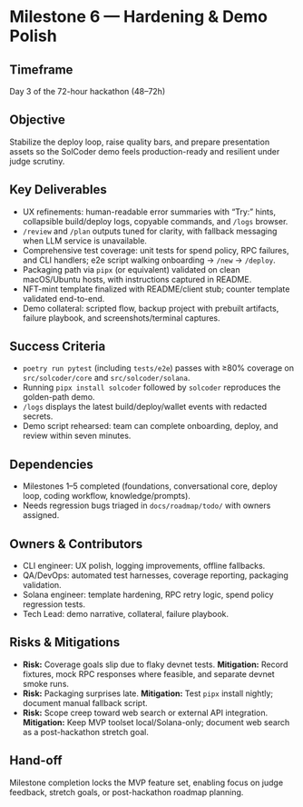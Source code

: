# Milestone 6 — Hardening & Demo Polish

## Timeframe
Day 3 of the 72-hour hackathon (48–72h)

## Objective
Stabilize the deploy loop, raise quality bars, and prepare presentation assets so the SolCoder demo feels production-ready and resilient under judge scrutiny.

## Key Deliverables
- UX refinements: human-readable error summaries with “Try:” hints, collapsible build/deploy logs, copyable commands, and `/logs` browser.
- `/review` and `/plan` outputs tuned for clarity, with fallback messaging when LLM service is unavailable.
- Comprehensive test coverage: unit tests for spend policy, RPC failures, and CLI handlers; e2e script walking onboarding → `/new` → `/deploy`.
- Packaging path via `pipx` (or equivalent) validated on clean macOS/Ubuntu hosts, with instructions captured in README.
- NFT-mint template finalized with README/client stub; counter template validated end-to-end.
- Demo collateral: scripted flow, backup project with prebuilt artifacts, failure playbook, and screenshots/terminal captures.

## Success Criteria
- `poetry run pytest` (including `tests/e2e`) passes with ≥80% coverage on `src/solcoder/core` and `src/solcoder/solana`.
- Running `pipx install solcoder` followed by `solcoder` reproduces the golden-path demo.
- `/logs` displays the latest build/deploy/wallet events with redacted secrets.
- Demo script rehearsed: team can complete onboarding, deploy, and review within seven minutes.

## Dependencies
- Milestones 1–5 completed (foundations, conversational core, deploy loop, coding workflow, knowledge/prompts).
- Needs regression bugs triaged in `docs/roadmap/todo/` with owners assigned.

## Owners & Contributors
- CLI engineer: UX polish, logging improvements, offline fallbacks.
- QA/DevOps: automated test harnesses, coverage reporting, packaging validation.
- Solana engineer: template hardening, RPC retry logic, spend policy regression tests.
- Tech Lead: demo narrative, collateral, failure playbook.

## Risks & Mitigations
- **Risk:** Coverage goals slip due to flaky devnet tests. **Mitigation:** Record fixtures, mock RPC responses where feasible, and separate devnet smoke runs.
- **Risk:** Packaging surprises late. **Mitigation:** Test `pipx` install nightly; document manual fallback script.
- **Risk:** Scope creep toward web search or external API integration. **Mitigation:** Keep MVP toolset local/Solana-only; document web search as a post-hackathon stretch goal.

## Hand-off
Milestone completion locks the MVP feature set, enabling focus on judge feedback, stretch goals, or post-hackathon roadmap planning.
